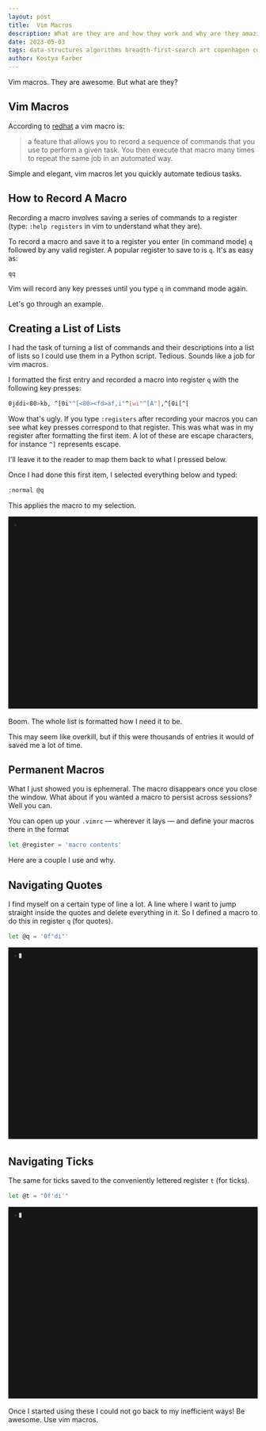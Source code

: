 ```yaml
---
layout:	post
title:	Vim Macros
description: What are they are and how they work and why are they amazing
date: 2023-05-03
tags: data-structures algorithms breadth-first-search art copenhagen contemporary
author: Kostya Farber
---
```


Vim macros. They are awesome. But what are they?

## Vim Macros
According to [redhat](https://www.redhat.com/sysadmin/use-vim-macros) a vim macro is:

> a feature that allows you to record a sequence of commands that you use to perform a given task. You then execute that macro many times to repeat the same job in an automated way.

Simple and elegant, vim macros let you quickly automate tedious tasks.

## How to Record A Macro
Recording a macro involves saving a series of commands to a register (type: `:help registers` in vim to understand what they are).

To record a macro and save it to a register you enter (in command mode) `q` followed by any valid register. A popular register to save to is `q`. It's as easy as:

```vim
qq
```

Vim will record any key presses until you type `q` in command mode again.

Let's go through an example.
## Creating a List of Lists
I had the task of turning a list of commands and their descriptions into a list of lists so I could use them in a Python script. Tedious. Sounds like a job for vim macros.

I formatted the first entry and recorded a macro into register `q` with the following key presses:

```bash
0jddi<80>kb, ^[0i"^[<80><fd>af,i"^[wi"^[A"],^[0i[^[
```

Wow that's ugly. If you type `:registers` after recording your macros you can see what key presses correspond to that register. This was what was in my register after formatting the first item. A lot of these are escape characters, for instance `^]` represents escape. 

I'll leave it to the reader to map them back to what I pressed below.

Once I had done this first item, I selected everything below and typed:

```bash
:normal @q
```

This applies the macro to my selection.

![](../images/airflow_macro.gif)

Boom. The whole list is formatted how I need it to be.

This may seem like overkill, but if this were thousands of entries it would of saved me a lot of time.

## Permanent Macros
What I just showed you is ephemeral. The macro disappears once you close the window. What about if you wanted a macro to persist across sessions? Well you can. 

You can open up your `.vimrc` — wherever it lays — and define your macros there in the format 

```bash
let @register = 'macro contents'
```

Here are a couple I use and why.
## Navigating Quotes
I find myself on a certain type of line a lot. A line where I want to jump straight inside the quotes and delete everything in it. So I defined a macro to do this in register `q` (for quotes).

```bash
let @q = '0f"di"'
```

![](../images/quote_macro.gif)

## Navigating Ticks
The same for ticks saved to the conveniently lettered register `t` (for ticks).

```bash
let @t = "0f'di'"
```

![](../images/tick_macro.gif)

Once I started using these I could not go back to my inefficient ways! Be awesome. Use vim macros. 